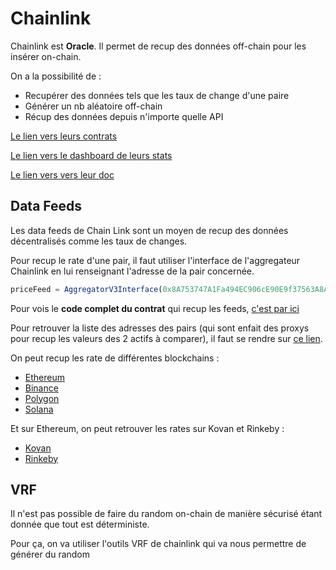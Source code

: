 # Chainlink

Chainlink est **Oracle**. Il permet de recup des données off-chain pour les insérer on-chain.

On a la possibilité de :

- Recupérer des données tels que les taux de change d'une paire
- Générer un nb aléatoire off-chain
- Récup des données depuis n'importe quelle API

[Le lien vers leurs contrats](https://github.com/smartcontractkit/chainlink/tree/develop/contracts/src/v0.8)

[Le lien vers le dashboard de leurs stats](https://market.link/overview)

[Le lien vers vers leur doc](https://docs.chain.link/)

## Data Feeds

Les data feeds de Chain Link sont un moyen de recup des données décentralisés comme les taux de changes.

Pour recup le rate d'une pair, il faut utiliser l'interface de l'aggregateur Chainlink en lui renseignant l'adresse de la pair concernée.

```js
priceFeed = AggregatorV3Interface(0x8A753747A1Fa494EC906cE90E9f37563A8AF630e);
```

Pour vois le **code complet du contrat** qui recup les feeds, [c'est par ici](./contracts/ChainLinkTest.sol)

Pour retrouver la liste des adresses des pairs (qui sont enfait des proxys pour recup les valeurs des 2 actifs à comparer), il faut se rendre sur [ce lien](https://docs.chain.link/docs/reference-contracts//).

On peut recup les rate de différentes blockchains :

- [Ethereum](https://docs.chain.link/docs/ethereum-addresses/)
- [Binance](https://docs.chain.link/docs/bnb-chain-addresses/)
- [Polygon](https://docs.chain.link/docs/matic-addresses/)
- [Solana](https://docs.chain.link/docs/solana/data-feeds-solana/)

Et sur Ethereum, on peut retrouver les rates sur Kovan et Rinkeby :

- [Kovan](https://docs.chain.link/docs/ethereum-addresses/#Kovan%20Testnet)
- [Rinkeby](https://docs.chain.link/docs/ethereum-addresses/#Rinkeby%20Testnet)

## VRF

Il n'est pas possible de faire du random on-chain de manière sécurisé étant donnée que tout est déterministe.

Pour ça, on va utiliser l'outils VRF de chainlink qui va nous permettre de générer du random 